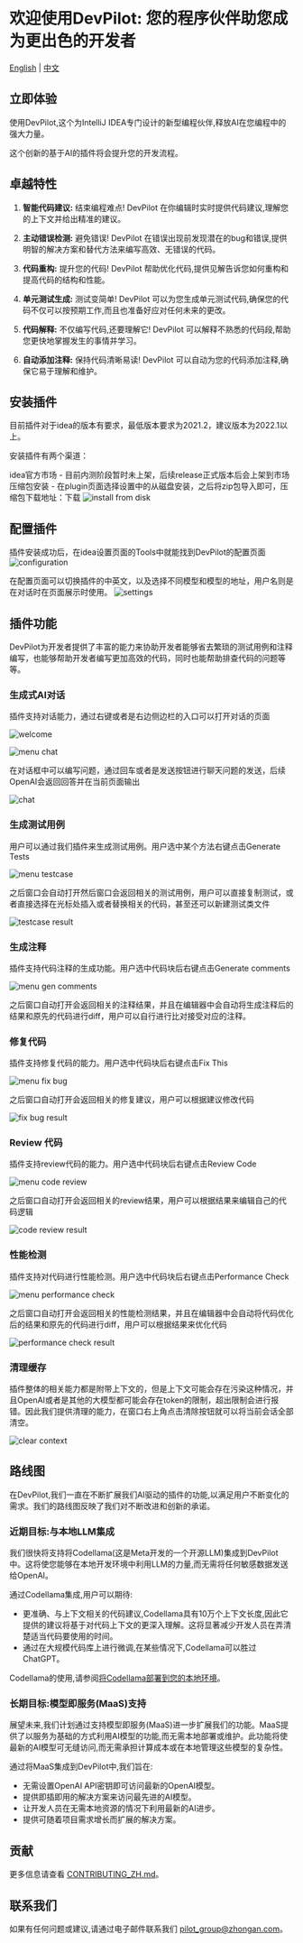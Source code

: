 # 欢迎使用DevPilot: 您的程序伙伴助您成为更出色的开发者

[English](README.md) | [中文](README_ZH.md)

## 立即体验

使用DevPilot,这个为IntelliJ IDEA专门设计的新型编程伙伴,释放AI在您编程中的强大力量。

这个创新的基于AI的插件将会提升您的开发流程。

## 卓越特性

1. **智能代码建议:** 结束编程难点! DevPilot 在你编辑时实时提供代码建议,理解您的上下文并给出精准的建议。

2. **主动错误检测:** 避免错误! DevPilot 在错误出现前发现潜在的bug和错误,提供明智的解决方案和替代方法来编写高效、无错误的代码。

3. **代码重构:** 提升您的代码! DevPilot 帮助优化代码,提供见解告诉您如何重构和提高代码的结构和性能。

4. **单元测试生成:** 测试变简单! DevPilot 可以为您生成单元测试代码,确保您的代码不仅可以按预期工作,而且也准备好应对任何未来的更改。

5. **代码解释:** 不仅编写代码,还要理解它! DevPilot 可以解释不熟悉的代码段,帮助您更快地掌握发生的事情并学习。

6. **自动添加注释:** 保持代码清晰易读! DevPilot 可以自动为您的代码添加注释,确保它易于理解和维护。

## 安装插件

目前插件对于idea的版本有要求，最低版本要求为2021.2，建议版本为2022.1以上。

安装插件有两个渠道：

idea官方市场 - 目前内测阶段暂时未上架，后续release正式版本后会上架到市场
压缩包安装 - 在plugin页面选择设置中的从磁盘安装，之后将zip包导入即可，压缩包下载地址：下载
![install from disk](doc/images/screenshot/cn/install_from_disk.png)

## 配置插件

插件安装成功后，在idea设置页面的Tools中就能找到DevPilot的配置页面
![configuration](doc/images/screenshot/en/config.png)

在配置页面可以切换插件的中英文，以及选择不同模型和模型的地址，用户名则是在对话时在页面展示时使用。
![settings](doc/images/screenshot/cn/settings.png)

## 插件功能

DevPilot为开发者提供了丰富的能力来协助开发者能够省去繁琐的测试用例和注释编写，也能够帮助开发者编写更加高效的代码，同时也能帮助排查代码的问题等等。

### 生成式AI对话

插件支持对话能力，通过右键或者是右边侧边栏的入口可以打开对话的页面

![welcome](doc/images/screenshot/cn/welcome.png)

![menu chat](doc/images/screenshot/cn/menu_chat.png)

在对话框中可以编写问题，通过回车或者是发送按钮进行聊天问题的发送，后续OpenAI会返回回答并在当前页面输出

![chat](doc/images/screenshot/cn/chat.png)

### 生成测试用例

用户可以通过我们插件来生成测试用例。用户选中某个方法右键点击Generate Tests

![menu testcase](doc/images/screenshot/cn/menu_testcase.png)

之后窗口会自动打开然后窗口会返回相关的测试用例，用户可以直接复制测试，或者直接选择在光标处插入或者替换相关的代码，甚至还可以新建测试类文件

![testcase result](doc/images/screenshot/cn/testcase_result.png)

### 生成注释

插件支持代码注释的生成功能。用户选中代码块后右键点击Generate comments

![menu gen comments](doc/images/screenshot/cn/menu_gen_comments.png)

之后窗口自动打开会返回相关的注释结果，并且在编辑器中会自动将生成注释后的结果和原先的代码进行diff，用户可以自行进行比对接受对应的注释。

### 修复代码

插件支持修复代码的能力。用户选中代码块后右键点击Fix This

![menu fix bug](doc/images/screenshot/cn/menu_fix_bug.png)

之后窗口自动打开会返回相关的修复建议，用户可以根据建议修改代码

![fix bug result](doc/images/screenshot/cn/fix_bug_result.png)

### Review 代码

插件支持review代码的能力。用户选中代码块后右键点击Review Code

![menu code review](doc/images/screenshot/cn/menu_code_review.png)

之后窗口自动打开会返回相关的review结果，用户可以根据结果来编辑自己的代码逻辑

![code review result](doc/images/screenshot/cn/code_review_result.png)

### 性能检测

插件支持对代码进行性能检测。用户选中代码块后右键点击Performance Check

![menu performance check](doc/images/screenshot/cn/menu_performance_check.png)

之后窗口自动打开会返回相关的性能检测结果，并且在编辑器中会自动将代码优化后的结果和原先的代码进行diff，用户可以根据结果来优化代码

![performance check result](doc/images/screenshot/cn/performance_check_result.png)

### 清理缓存

插件整体的相关能力都是附带上下文的，但是上下文可能会存在污染这种情况，并且OpenAI或者是其他的大模型都可能会存在token的限制，超出限制会进行报错。因此我们提供清理的能力，在窗口右上角点击清除按钮就可以将当前会话全部清空。

![clear context](doc/images/screenshot/cn/clear_context.png)

## 路线图

在DevPilot,我们一直在不断扩展我们AI驱动的插件的功能,以满足用户不断变化的需求。我们的路线图反映了我们对不断改进和创新的承诺。

### 近期目标:与本地LLM集成

我们很快将支持将Codellama(这是Meta开发的一个开源LLM)集成到DevPilot中。这将使您能够在本地开发环境中利用LLM的力量,而无需将任何敏感数据发送给OpenAI。

通过Codellama集成,用户可以期待:

- 更准确、与上下文相关的代码建议,Codellama具有10万个上下文长度,因此它提供的建议将基于对代码上下文的更深入理解。这将显著减少开发人员在弄清楚适当代码要使用的时间。
- 通过在大规模代码库上进行微调,在某些情况下,Codellama可以胜过ChatGPT。

Codellama的使用,请参阅[将Codellama部署到您的本地环境](https://github.com/openpilot-hub/codellama-deploy)。

### 长期目标:模型即服务(MaaS)支持

展望未来,我们计划通过支持模型即服务(MaaS)进一步扩展我们的功能。MaaS提供了以服务为基础的方式利用AI模型的功能,而无需本地部署或维护。此功能将使最新的AI模型可无缝访问,而无需承担计算成本或在本地管理这些模型的复杂性。

通过将MaaS集成到DevPilot中,我们旨在:

- 无需设置OpenAI API密钥即可访问最新的OpenAI模型。
- 提供即插即用的解决方案来访问最先进的AI模型。
- 让开发人员在无需本地资源的情况下利用最新的AI进步。
- 提供可随着项目需求增长而扩展的解决方案。

## 贡献

更多信息请查看 [CONTRIBUTING_ZH.md](CONTRIBUTING_ZH.md)。

## 联系我们

如果有任何问题或建议,请通过电子邮件联系我们 [pilot_group@zhongan.com](mailto:pilot_group@zhongan.com)。
